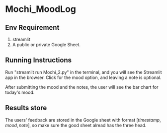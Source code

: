 # Mochi_MoodLog

## Env Requirement
 1. streamlit
 2. A public or private Google Sheet.

## Running Instructions
Run "streamlit run Mochi_2.py" in the terminal, and you will see the Streamlit app in the browser.
Click for the mood option, and leaving a note is optional.

After submitting the mood and the notes, the user will see the bar chart for today's mood.


## Results store
The users' feedback are stored in the Google sheet with format $[timestamp, mood, note]$, so make sure the good sheet alread has the three head.
